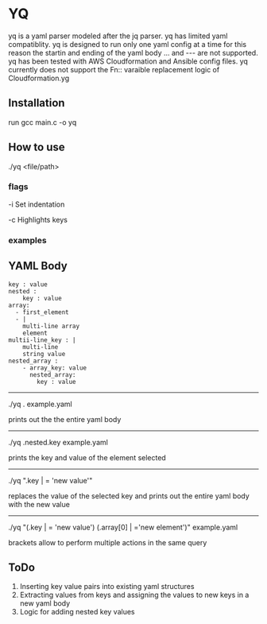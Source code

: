 # YQ

yq is a yaml parser modeled after the jq parser.
yq has limited yaml compatiblity. yq is designed to run only one yaml config at a time
for this reason the startin and ending of the yaml body ... and --- are not supported.
yq has been tested with AWS Cloudformation and Ansible config files.
yq currently does not support the Fn:: varaible replacement logic of Cloudformation.yg

## Installation

run gcc main.c -o yq

## How to use

./yq <query> <file/path>

### flags

-i <int> Set indentation

-c       Highlights keys

### examples

YAML Body
--- 
    key : value
    nested : 
        key : value
    array: 
      - first_element
      - |
        multi-line array 
        element
    multii-line_key : |
        multi-line
        string value
    nested_array :
        - array_key: value
          nested_array:
            key : value
---
./yq . example.yaml

prints out the the entire yaml body

---
./yq .nested.key example.yaml

prints the key and value of the element selected

---
./yq ".key | = 'new value'"

replaces the value of the selected key and prints out the entire yaml body with the new value

---
./yq "(.key | = 'new value') (.array[0] | ='new element')"  example.yaml

brackets allow to perform multiple actions in the same query

## ToDo

1. Inserting key value pairs into existing yaml structures
2. Extracting values from keys and assigning the values to new keys in a new yaml body
3. Logic for adding nested key values
